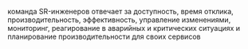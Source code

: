 команда SR-инженеров отвечает за доступность, время отклика, производительность, эффективность, управление изменениями, мониторинг, реагирование в аварийных и критических ситуациях и планирование производительности для своих сервисов
